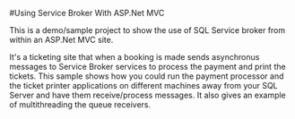 #Using Service Broker With ASP.Net MVC

This is a demo/sample project to show the use of SQL Service broker from within an ASP.Net MVC site.

It's a ticketing site that when a booking is made sends asynchronus messages to Service Broker services to process the payment and print the tickets. 
This sample shows how you could run the payment processor and the ticket printer applications on different machines away from your SQL Server and have them receive/process messages. It also gives an example of multithreading the queue receivers.
